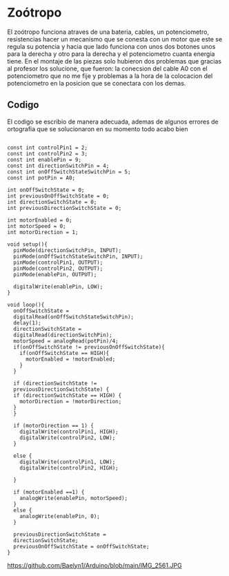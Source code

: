 # Zoótropo

El zoótropo funciona atraves de una bateria, cables, un potenciometro, resistencias hacer un mecanismo que se conesta con un motor que este se regula su potencia y hacia que lado funciona con unos dos botones unos para la derecha y otro para la derecha y el potenciometro cuanta energia tiene. En el montaje de las piezas solo hubieron dos problemas que gracias al profesor los solucione, que fueron: la conecsion del cable A0 con el potenciometro que no me fije y problemas a la hora de la colocacion del potenciometro en la posicion que se conectara con los demas.

## Codigo

El codigo se escribio de manera adecuada, ademas de algunos errores de ortografia que se solucionaron en su momento todo acabo bien


```C+

const int controlPin1 = 2;
const int controlPin2 = 3;
const int enablePin = 9;
const int directionSwitchPin = 4;
const int onOffSwitchStateSwitchPin = 5;
const int potPin = A0;

int onOffSwitchState = 0;
int previousOnOffSwitchState = 0;
int directionSwitchState = 0;
int previousDirectionSwitchState = 0;

int motorEnabled = 0;
int motorSpeed = 0;
int motorDirection = 1;

void setup(){
  pinMode(directionSwitchPin, INPUT);
  pinMode(onOffSwitchStateSwitchPin, INPUT);
  pinMode(controlPin1, OUTPUT);
  pinMode(controlPin2, OUTPUT);
  pinMode(enablePin, OUTPUT);

  digitalWrite(enablePin, LOW);
}

void loop(){
  onOffSwitchState =
  digitalRead(onOffSwitchStateSwitchPin);
  delay(1);
  directionSwitchState =
  digitalRead(directionSwitchPin);
  motorSpeed = analogRead(potPin)/4;
  if(onOffSwitchState != previousOnOffSwitchState){
    if(onOffSwitchState == HIGH){
      motorEnabled = !motorEnabled;
    }
  }

  if (directionSwitchState !=
  previousDirectionSwitchState) {
  if (directionSwitchState == HIGH) {
    motorDirection = !motorDirection;
  }
  }

  if (motorDirection == 1) {
    digitalWrite(controlPin1, HIGH);
    digitalWrite(controlPin2, LOW);
  }

  else {
    digitalWrite(controlPin1, LOW);
    digitalWrite(controlPin2, HIGH);

  }

  if (motorEnabled ==1) {
    analogWrite(enablePin, motorSpeed);
  }
  else {
    analogWrite(enablePin, 0);
  }

  previousDirectionSwitchState =
  directionSwitchState;
  previousOnOffSwitchState = onOffSwitchState;
}
```

https://github.com/Baelyn1/Arduino/blob/main/IMG_2561.JPG
